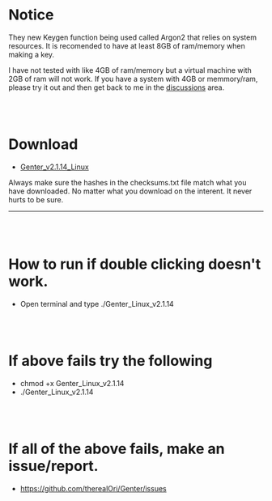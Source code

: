 # Notice
They new Keygen function being used called Argon2 that relies on system resources. It is recomended to have at least 8GB of ram/memory when making a key.

I have not tested with like 4GB of ram/memory but a virtual machine with 2GB of ram will not work. If you have a system with 4GB or memmory/ram, please try it out and then get back to me in the [discussions](https://github.com/therealOri/Genter/discussions/14) area.

<br />
<br />

# Download
- [Genter_v2.1.14_Linux](https://therealori.tk/projects/genter/gen.html)

Always make sure the hashes in the checksums.txt file match what you have downloaded. No matter what you download on the interent. It never hurts to be sure.
__ __

<br />
<br />


# How to run if double clicking doesn't work.
- Open terminal and type ./Genter_Linux_v2.1.14

<br />
<br />

# If above fails try the following
- chmod +x Genter_Linux_v2.1.14
- ./Genter_Linux_v2.1.14

<br />
<br />

# If all of the above fails, make an issue/report.
- https://github.com/therealOri/Genter/issues

